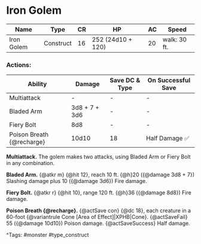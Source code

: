 # Iron Golem

| Name | Type | CR | HP | AC | Speed |
|------|------|----|----|----|-------|
| Iron Golem | Construct | 16 | 252 (24d10 + 120) | 20 | walk: 30 ft. |

### Actions:

| Ability | Damage | Save DC & Type | On Successful Save |
|---------|--------|----------------|--------------------|
| Multiattack | - | - | - |
| Bladed Arm | 3d8 + 7 + 3d6 | - | - |
| Fiery Bolt | 8d8 | - | - |
| Poison Breath {@recharge} | 10d10 | 18 | Half Damage ✅ |


**Multiattack.** The golem makes two attacks, using Bladed Arm or Fiery Bolt in any combination.

**Bladed Arm.** {@atkr m} {@hit 12}, reach 10 ft. {@h}20 ({@damage 3d8 + 7}) Slashing damage plus 10 ({@damage 3d6}) Fire damage.

**Fiery Bolt.** {@atkr r} {@hit 10}, range 120 ft. {@h}36 ({@damage 8d8}) Fire damage.

**Poison Breath {@recharge}.** {@actSave con} {@dc 18}, each creature in a 60-foot {@variantrule Cone [Area of Effect]|XPHB|Cone}. {@actSaveFail} 55 ({@damage 10d10}) Poison damage. {@actSaveSuccess} Half damage.

^Tags: #monster #type_construct